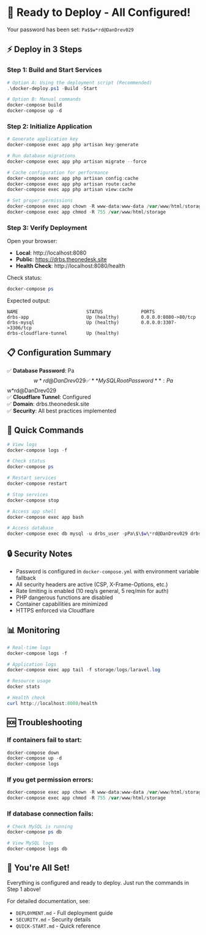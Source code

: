 # 🚀 Ready to Deploy - All Configured!

Your password has been set: `Pa$$w*rd@DanDrev029`

## ⚡ Deploy in 3 Steps

### Step 1: Build and Start Services

```powershell
# Option A: Using the deployment script (Recommended)
.\docker-deploy.ps1 -Build -Start

# Option B: Manual commands
docker-compose build
docker-compose up -d
```

### Step 2: Initialize Application

```powershell
# Generate application key
docker-compose exec app php artisan key:generate

# Run database migrations
docker-compose exec app php artisan migrate --force

# Cache configuration for performance
docker-compose exec app php artisan config:cache
docker-compose exec app php artisan route:cache
docker-compose exec app php artisan view:cache

# Set proper permissions
docker-compose exec app chown -R www-data:www-data /var/www/html/storage
docker-compose exec app chmod -R 755 /var/www/html/storage
```

### Step 3: Verify Deployment

Open your browser:
- **Local**: http://localhost:8080
- **Public**: https://drbs.theonedesk.site
- **Health Check**: http://localhost:8080/health

Check status:
```powershell
docker-compose ps
```

Expected output:
```
NAME                         STATUS              PORTS
drbs-app                     Up (healthy)        0.0.0.0:8080->80/tcp
drbs-mysql                   Up (healthy)        0.0.0.0:3307->3306/tcp
drbs-cloudflare-tunnel       Up (healthy)
```

## 📋 Configuration Summary

✅ **Database Password**: Pa$$w*rd@DanDrev029  
✅ **MySQL Root Password**: Pa$$w*rd@DanDrev029  
✅ **Cloudflare Tunnel**: Configured  
✅ **Domain**: drbs.theonedesk.site  
✅ **Security**: All best practices implemented  

## 🎯 Quick Commands

```powershell
# View logs
docker-compose logs -f

# Check status
docker-compose ps

# Restart services
docker-compose restart

# Stop services
docker-compose stop

# Access app shell
docker-compose exec app bash

# Access database
docker-compose exec db mysql -u drbs_user -pPa\$\$w\*rd@DanDrev029 drbs_db
```

## 🔒 Security Notes

- Password is configured in `docker-compose.yml` with environment variable fallback
- All security headers are active (CSP, X-Frame-Options, etc.)
- Rate limiting is enabled (10 req/s general, 5 req/min for auth)
- PHP dangerous functions are disabled
- Container capabilities are minimized
- HTTPS enforced via Cloudflare

## 📊 Monitoring

```powershell
# Real-time logs
docker-compose logs -f

# Application logs
docker-compose exec app tail -f storage/logs/laravel.log

# Resource usage
docker stats

# Health check
curl http://localhost:8080/health
```

## 🆘 Troubleshooting

### If containers fail to start:
```powershell
docker-compose down
docker-compose up -d
docker-compose logs
```

### If you get permission errors:
```powershell
docker-compose exec app chown -R www-data:www-data /var/www/html/storage
docker-compose exec app chmod -R 755 /var/www/html/storage
```

### If database connection fails:
```powershell
# Check MySQL is running
docker-compose ps db

# View MySQL logs
docker-compose logs db
```

## 🎉 You're All Set!

Everything is configured and ready to deploy. Just run the commands in Step 1 above!

For detailed documentation, see:
- `DEPLOYMENT.md` - Full deployment guide
- `SECURITY.md` - Security details
- `QUICK-START.md` - Quick reference
